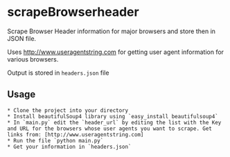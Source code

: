 scrapeBrowserheader
===================

Scrape Browser Header information for major browsers and store then in JSON file.

Uses http://www.useragentstring.com for getting user agent information for various browsers.

Output is stored in `headers.json` file

Usage
-----

	* Clone the project into your directory
	* Install beautifulSoup4 library using `easy_install beautifulsoup4`
	* In `main.py` edit the `header_url` by editing the list with the Key and URL for the browsers whose user agents you want to scrape. Get links from: [http://www.useragentstring.com]
	* Run the file `python main.py`
	* Get your information in `headers.json`

